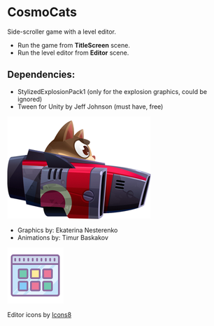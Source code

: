 # CosmoCats

Side-scroller game with a level editor.

 * Run the game from **TitleScreen** scene.
 * Run the level editor from **Editor** scene.
 
 
 ## Dependencies:
 * StylizedExplosionPack1 (only for the explosion graphics, could be ignored)
 * Tween for Unity by Jeff Johnson (must have, free)
 
 
![===](/Assets/Textures/tempShip2.png)
 
 
 * Graphics by: Ekaterina Nesterenko
 * Animations by: Timur Baskakov
 
 
 ![Icons:](/Assets/Textures/EditorUI/icons8-Thumbnails-128.png) 
 
 Editor icons by [Icons8](http://icons8.com)
 
 
